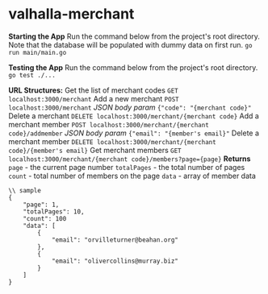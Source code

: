 # valhalla-merchant

**Starting the App**
Run the command below from the project's root directory. Note that the database will be populated with dummy data on first run.
`go run main/main.go`

**Testing the App**
Run the command below from the project's root directory.
`go test ./...`

**URL Structures:**
Get the list of merchant codes
`GET localhost:3000/merchant`
Add a new merchant
`POST localhost:3000/merchant`
*JSON body param* `{"code": "{merchant code}"`
Delete a merchant
`DELETE localhost:3000/merchant/{merchant code}`
Add a merchant member
`POST localhost:3000/merchant/{merchant code}/addmember`
*JSON body param* `{"email": "{member's email}"`
Delete a merchant member
`DELETE localhost:3000/merchant/{merchant code}/{member's email}`
Get merchant members
`GET localhost:3000/merchant/{merchant code}/members?page={page}`
**Returns**
`page` - the current page number
`totalPages` - the total number of pages
`count` - total number of members on the page
`data` - array of member data
```
\\ sample
{
    "page": 1,
    "totalPages": 10,
    "count": 100
    "data": [
        {
            "email": "orvilleturner@beahan.org"
        },
        {
            "email": "olivercollins@murray.biz"
        }
    ]
}
```